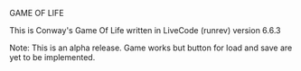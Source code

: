 GAME OF LIFE

This is Conway's Game Of Life written in LiveCode (runrev) version 6.6.3

Note: This is an alpha release. Game works but button for load and save are yet to be implemented.
